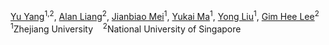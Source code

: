 <div class="authors">
  <div class="author-names">
    <a href="https://yuyang-cloud.github.io/" target="_**blank**">Yu Yang</a><sup>1,2</sup>,
    <a href="https://alanliang.github.io/" target="_blank">Alan Liang</a><sup>2</sup>,
    <a href="https://jianbiaomei.github.io/" target="_blank">Jianbiao Mei</a><sup>1</sup>,
    <a href="https://scholar.google.com.hk/citations?&user=D_GzGFYAAAAJ" target="_blank">Yukai Ma</a><sup>1</sup>,
    <a href="https://april.zju.edu.cn/team/dr-yong-liu/" target="_blank">Yong Liu</a><sup>1</sup>,
    <a href="https://www.comp.nus.edu.sg/~leegh/" target="_blank">Gim Hee Lee</a><sup>2</sup>
  </div>
  
  <div class="affiliations">
    <sup>1</sup>Zhejiang University &nbsp;&nbsp;
    <sup>2</sup>National University of Singapore
  </div>

</div>